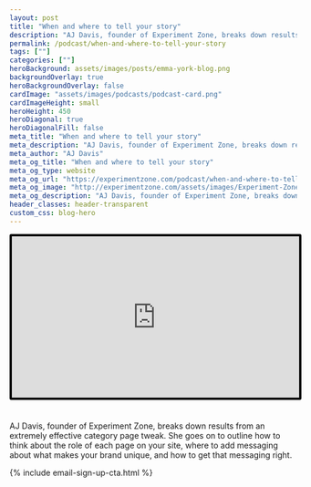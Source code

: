 ```yaml
---
layout: post
title: "When and where to tell your story"
description: "AJ Davis, founder of Experiment Zone, breaks down results from an extremely effective category page tweak. She goes on to outline how to think about the role of each page on your site, where to add messaging about what makes your brand unique, and how to get that messaging right."
permalink: /podcast/when-and-where-to-tell-your-story
tags: [""]
categories: [""]
heroBackground: assets/images/posts/emma-york-blog.png
backgroundOverlay: true
heroBackgroundOverlay: false
cardImage: "assets/images/podcasts/podcast-card.png"
cardImageHeight: small
heroHeight: 450
heroDiagonal: true
heroDiagonalFill: false
meta_title: "When and where to tell your story"
meta_description: "AJ Davis, founder of Experiment Zone, breaks down results from an extremely effective category page tweak. She goes on to outline how to think about the role of each page on your site, where to add messaging about what makes your brand unique, and how to get that messaging right."
meta_author: "AJ Davis"
meta_og_title: "When and where to tell your story"
meta_og_type: website
meta_og_url: "https://experimentzone.com/podcast/when-and-where-to-tell-your-story"
meta_og_image: "http://experimentzone.com/assets/images/Experiment-Zone-social-logo.jpg"
meta_og_description: "AJ Davis, founder of Experiment Zone, breaks down results from an extremely effective category page tweak. She goes on to outline how to think about the role of each page on your site, where to add messaging about what makes your brand unique, and how to get that messaging right."
header_classes: header-transparent
custom_css: blog-hero
---
```


<style>
    .video {
        border: 4px solid black;
        border-radius: 3px;
    }
    .work-summary {
        border: 0px solid black;
    }
    .iframe-container{
        position: relative;
        width: 100%;
        padding-bottom: 56.25%;
        height: 0;
    }
    .iframe-container iframe{
        position: absolute;
        top:0;
        left: 0;
        width: 100%;
        height: 100%;
    }
</style>

<div class="mt-0 mt-md-n14 work work-summary justify-content-center iframe-container">
    <iframe class="video" src="https://www.youtube.com/embed/mrsyhoKZOtg" title="YouTube video player" frameborder="0" allow="accelerometer; autoplay; clipboard-write; encrypted-media; gyroscope; picture-in-picture" allowfullscreen></iframe>
</div>

&nbsp;

AJ Davis, founder of Experiment Zone, breaks down results from an extremely effective category page tweak. She goes on to outline how to think about the role of each page on your site, where to add messaging about what makes your brand unique, and how to get that messaging right.

{% include email-sign-up-cta.html %}

